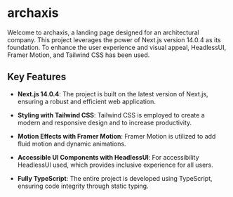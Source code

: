 # archaxis

Welcome to archaxis, a landing page designed for an architectural company. This project leverages the power of Next.js version 14.0.4 as its foundation. To enhance the user experience and visual appeal, HeadlessUI, Framer Motion, and Tailwind CSS has been used.

## Key Features

- **Next.js 14.0.4**: The project is built on the latest version of Next.js, ensuring a robust and efficient web application.

- **Styling with Tailwind CSS**: Tailwind CSS is employed to create a modern and responsive design and to increase productivity.

- **Motion Effects with Framer Motion**: Framer Motion is utilized to add fluid motion and dynamic animations.

- **Accessible UI Components with HeadlessUI**: For accessibility HeadlessUI used, which provides inclusive experience for all users.

- **Fully TypeScript**: The entire project is developed using TypeScript, ensuring code integrity through static typing.

